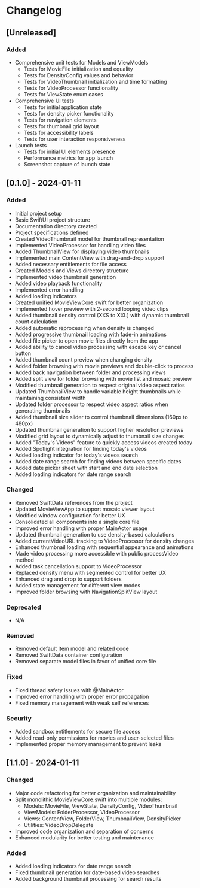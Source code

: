 # Changelog

## [Unreleased]

### Added
- Comprehensive unit tests for Models and ViewModels
  - Tests for MovieFile initialization and equality
  - Tests for DensityConfig values and behavior
  - Tests for VideoThumbnail initialization and time formatting
  - Tests for VideoProcessor functionality
  - Tests for ViewState enum cases
- Comprehensive UI tests
  - Tests for initial application state
  - Tests for density picker functionality
  - Tests for navigation elements
  - Tests for thumbnail grid layout
  - Tests for accessibility labels
  - Tests for user interaction responsiveness
- Launch tests
  - Tests for initial UI elements presence
  - Performance metrics for app launch
  - Screenshot capture of launch state

## [0.1.0] - 2024-01-11

### Added
- Initial project setup
- Basic SwiftUI project structure
- Documentation directory created
- Project specifications defined
- Created VideoThumbnail model for thumbnail representation
- Implemented VideoProcessor for handling video files
- Added ThumbnailView for displaying video thumbnails
- Implemented main ContentView with drag-and-drop support
- Added necessary entitlements for file access
- Created Models and Views directory structure
- Implemented video thumbnail generation
- Added video playback functionality
- Implemented error handling
- Added loading indicators
- Created unified MovieViewCore.swift for better organization
- Implemented hover preview with 2-second looping video clips
- Added thumbnail density control (XXS to XXL) with dynamic thumbnail count calculation
- Added automatic reprocessing when density is changed
- Added progressive thumbnail loading with fade-in animations
- Added file picker to open movie files directly from the app
- Added ability to cancel video processing with escape key or cancel button
- Added thumbnail count preview when changing density
- Added folder browsing with movie previews and double-click to process
- Added back navigation between folder and processing views
- Added split view for folder browsing with movie list and mosaic preview
- Modified thumbnail generation to respect original video aspect ratios
- Updated ThumbnailView to handle variable height thumbnails while maintaining consistent width
- Updated folder processor to respect video aspect ratios when generating thumbnails
- Added thumbnail size slider to control thumbnail dimensions (160px to 480px)
- Updated thumbnail generation to support higher resolution previews
- Modified grid layout to dynamically adjust to thumbnail size changes
- Added "Today's Videos" feature to quickly access videos created today
- Added Spotlight integration for finding today's videos
- Added loading indicator for today's videos search
- Added date range search for finding videos between specific dates
- Added date picker sheet with start and end date selection
- Added loading indicators for date range search

### Changed
- Removed SwiftData references from the project
- Updated MovieViewApp to support mosaic viewer layout
- Modified window configuration for better UX
- Consolidated all components into a single core file
- Improved error handling with proper MainActor usage
- Updated thumbnail generation to use density-based calculations
- Added currentVideoURL tracking to VideoProcessor for density changes
- Enhanced thumbnail loading with sequential appearance and animations
- Made video processing more accessible with public processVideo method
- Added task cancellation support to VideoProcessor
- Replaced density menu with segmented control for better UX
- Enhanced drag and drop to support folders
- Added state management for different view modes
- Improved folder browsing with NavigationSplitView layout

### Deprecated
- N/A

### Removed
- Removed default Item model and related code
- Removed SwiftData container configuration
- Removed separate model files in favor of unified core file

### Fixed
- Fixed thread safety issues with @MainActor
- Improved error handling with proper error propagation
- Fixed memory management with weak self references

### Security
- Added sandbox entitlements for secure file access
- Added read-only permissions for movies and user-selected files
- Implemented proper memory management to prevent leaks 

## [1.1.0] - 2024-01-11

### Changed
- Major code refactoring for better organization and maintainability
- Split monolithic MovieViewCore.swift into multiple modules:
  - Models: MovieFile, ViewState, DensityConfig, VideoThumbnail
  - ViewModels: FolderProcessor, VideoProcessor
  - Views: ContentView, FolderView, ThumbnailView, DensityPicker
  - Utilities: VideoDropDelegate
- Improved code organization and separation of concerns
- Enhanced modularity for better testing and maintenance 

### Added
- Added loading indicators for date range search
- Fixed thumbnail generation for date-based video searches
- Added background thumbnail processing for search results 
